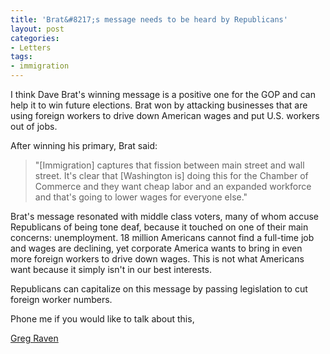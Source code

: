 ```yaml
---
title: 'Brat&#8217;s message needs to be heard by Republicans'
layout: post
categories:
- Letters
tags:
- immigration
---
```


I think Dave Brat's winning message is a positive one for the GOP and can help it to win future elections. Brat won by attacking businesses that are using foreign workers to drive down American wages and put U.S. workers out of jobs.

After winning his primary, Brat said:

> "\[Immigration\] captures that fission between main street and wall street. It's clear that \[Washington is\] doing this for the Chamber of Commerce and they want cheap labor and an expanded workforce and that's going to lower wages for everyone else."

Brat's message resonated with middle class voters, many of whom accuse Republicans of being tone deaf, because it touched on one of their main concerns: unemployment. 18 million Americans cannot find a full-time job and wages are declining, yet corporate America wants to bring in even more foreign workers to drive down wages. This is not what Americans want because it simply isn't in our best interests.

Republicans can capitalize on this message by passing legislation to cut foreign worker numbers.

Phone me if you would like to talk about this,

[Greg Raven](https://www.gregraven.org/)